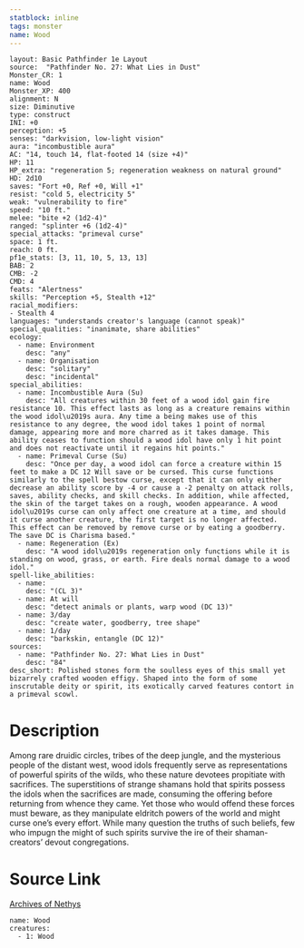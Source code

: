 ```yaml
---
statblock: inline
tags: monster
name: Wood
---
```

```statblock
layout: Basic Pathfinder 1e Layout
source:  "Pathfinder No. 27: What Lies in Dust"
Monster_CR: 1
name: Wood
Monster_XP: 400
alignment: N
size: Diminutive
type: construct
INI: +0
perception: +5
senses: "darkvision, low-light vision"
aura: "incombustible aura"
AC: "14, touch 14, flat-footed 14 (size +4)"
HP: 11
HP_extra: "regeneration 5; regeneration weakness on natural ground"
HD: 2d10
saves: "Fort +0, Ref +0, Will +1"
resist: "cold 5, electricity 5"
weak: "vulnerability to fire"
speed: "10 ft."
melee: "bite +2 (1d2-4)"
ranged: "splinter +6 (1d2-4)"
special_attacks: "primeval curse"
space: 1 ft.
reach: 0 ft.
pf1e_stats: [3, 11, 10, 5, 13, 13]
BAB: 2
CMB: -2
CMD: 4
feats: "Alertness"
skills: "Perception +5, Stealth +12"
racial_modifiers:
- Stealth 4
languages: "understands creator's language (cannot speak)"
special_qualities: "inanimate, share abilities"
ecology:
  - name: Environment
    desc: "any"
  - name: Organisation
    desc: "solitary"
    desc: "incidental"
special_abilities:
  - name: Incombustible Aura (Su)
    desc: "All creatures within 30 feet of a wood idol gain fire resistance 10. This effect lasts as long as a creature remains within the wood idol\u2019s aura. Any time a being makes use of this resistance to any degree, the wood idol takes 1 point of normal damage, appearing more and more charred as it takes damage. This ability ceases to function should a wood idol have only 1 hit point and does not reactivate until it regains hit points."
  - name: Primeval Curse (Su)
    desc: "Once per day, a wood idol can force a creature within 15 feet to make a DC 12 Will save or be cursed. This curse functions similarly to the spell bestow curse, except that it can only either decrease an ability score by -4 or cause a -2 penalty on attack rolls, saves, ability checks, and skill checks. In addition, while affected, the skin of the target takes on a rough, wooden appearance. A wood idol\u2019s curse can only affect one creature at a time, and should it curse another creature, the first target is no longer affected. This effect can be removed by remove curse or by eating a goodberry. The save DC is Charisma based."
  - name: Regeneration (Ex)
    desc: "A wood idol\u2019s regeneration only functions while it is standing on wood, grass, or earth. Fire deals normal damage to a wood idol."
spell-like_abilities:
  - name:
    desc: "(CL 3)"
  - name: At will
    desc: "detect animals or plants, warp wood (DC 13)"
  - name: 3/day
    desc: "create water, goodberry, tree shape"
  - name: 1/day
    desc: "barkskin, entangle (DC 12)"
sources:
  - name: "Pathfinder No. 27: What Lies in Dust"
    desc: "84"
desc_short: Polished stones form the soulless eyes of this small yet bizarrely crafted wooden effigy. Shaped into the form of some inscrutable deity or spirit, its exotically carved features contort in a primeval scowl.
```
# Description
Among rare druidic circles, tribes of the deep jungle, and the mysterious people of the distant west, wood idols frequently serve as representations of powerful spirits of the wilds, who these nature devotees propitiate with sacrifices. The superstitions of strange shamans hold that spirits possess the idols when the sacrifices are made, consuming the offering before returning from whence they came. Yet those who would offend these forces must beware, as they manipulate eldritch powers of the world and might curse one’s every effort. While many question the truths of such beliefs, few who impugn the might of such spirits survive the ire of their shaman-creators’ devout congregations.
# Source Link
[Archives of Nethys](https://aonprd.com/MonsterDisplay.aspx?ItemName=Wood)
```encounter-table
name: Wood
creatures:
  - 1: Wood
```
